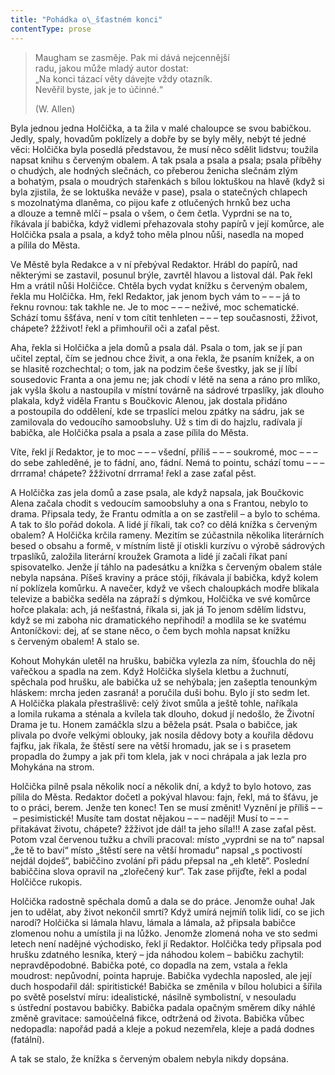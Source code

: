 ```yaml
---
title: "Pohádka o\_šťastném konci"
contentType: prose
---
```


<section>

> Maugham se zasměje. Pak mi dává nejcennější  
> radu, jakou může mladý autor dostat:  
> „Na konci tázací věty dávejte vždy otazník.  
> Nevěřil byste, jak je to účinné.“
> 
> (W. Allen)  
  
Byla jednou jedna Holčička, a ta žila v malé chaloupce se svou babičkou. Jedly, spaly, hovadům poklízely a dobře by se byly měly, nebýt té jedné věci: Holčička byla posedlá představou, že musí něco sdělit lidstvu; toužila napsat knihu s červeným obalem. A tak psala a psala a psala; psala příběhy o chudých, ale hodných slečnách, co přeberou ženicha slečnám zlým a bohatým, psala o moudrých stařenkách s bílou loktuškou na hlavě (když si byla zjistila, že se loktuška neváže v pase), psala o statečných chlapech s mozolnatýma dlaněma, co pijou kafe z otlučených hrnků bez ucha a dlouze a temně mlčí – psala o všem, o čem četla. Vyprdni se na to, říkávala jí babička, když vidlemi přehazovala stohy papírů v její komůrce, ale Holčička psala a psala, a když toho měla plnou nůši, nasedla na moped a pílila do Města.

Ve Městě byla Redakce a v ní přebýval Redaktor. Hrábl do papírů, nad některými se zastavil, posunul brýle, zavrtěl hlavou a listoval dál. Pak řekl Hm a vrátil nůši Holčičce. Chtěla bych vydat knížku s červeným obalem, řekla mu Holčička. Hm, řekl Redaktor, jak jenom bych vám to – – – já to řeknu rovnou: tak takhle ne. Je to moc – – – neživé, moc schematické. Schází tomu ššťáva, není v tom cítit tenhleten – – – tep současnosti, žživot, chápete? žžživot! řekl a přimhouřil oči a zaťal pěst.

Aha, řekla si Holčička a jela domů a psala dál. Psala o tom, jak se jí pan učitel zeptal, čím se jednou chce živit, a ona řekla, že psaním knížek, a on se hlasitě rozchechtal; o tom, jak na podzim češe švestky, jak se jí líbí sousedovic Franta a ona jemu ne; jak chodí v létě na sena a ráno pro mlíko, jak vyšla školu a nastoupila v místní továrně na sádrové trpaslíky, jak dlouho plakala, když viděla Frantu s Boučkovic Alenou, jak dostala přidáno a postoupila do oddělení, kde se trpaslíci melou zpátky na sádru, jak se zamilovala do vedoucího samoobsluhy. Už s tim di do hajzlu, radívala jí babička, ale Holčička psala a psala a zase pílila do Města.

Víte, řekl jí Redaktor, je to moc – – – všední, příliš – – – soukromé, moc – – – do sebe zahleděné, je to fádní, ano, fádní. Nemá to pointu, schází tomu – – – drrrama! chápete? žžživotní drrrama! řekl a zase zaťal pěst.

A Holčička zas jela domů a zase psala, ale když napsala, jak Boučkovic Alena začala chodit s vedoucím samoobsluhy a ona s Frantou, nebylo to drama. Připsala tedy, že Frantu odmítla a on se zastřelil – a bylo to schéma. A tak to šlo pořád dokola. A lidé jí říkali, tak co? co dělá knížka s červeným obalem? A Holčička krčila rameny. Mezitím se zúčastnila několika literárních besed o obsahu a formě, v místním listě jí otiskli kurzívu o výrobě sádrových trpaslíků, založila literární kroužek Gramota a lidé jí začali říkat paní spisovatelko. Jenže jí táhlo na padesátku a knížka s červeným obalem stále nebyla napsána. Píšeš kraviny a práce stóji, říkávala jí babička, když kolem ní poklízela komůrku. A navečer, když ve všech chaloupkách modře blikala televize a babička seděla na zápraží s dýmkou, Holčička ve své komůrce hořce plakala: ach, já nešťastná, říkala si, jak já To jenom sdělím lidstvu, když se mi zaboha nic dramatického nepřihodí! a modlila se ke svatému Antoníčkovi: dej, ať se stane něco, o čem bych mohla napsat knížku s červeným obalem! A stalo se.

Kohout Mohykán uletěl na hrušku, babička vylezla za ním, šťouch­la do něj vařečkou a spadla na zem. Když Holčička slyšela kletbu a žuchnutí, spěchala pod hrušku, ale babička už se nehýbala; jen zašeptla tenounkým hláskem: mrcha jeden zasraná! a poručila duši bohu. Bylo jí sto sedm let. A Holčička plakala přestrašlivě: celý život smůla a ještě tohle, naříkala a lomila rukama a sténala a kvílela tak dlouho, dokud jí nedošlo, že Životní Drama je tu. Honem zamáčkla slzu a běžela psát. Psala o babičce, jak plivala po dvoře velkými oblouky, jak nosila dědovy boty a kouřila dědovu fajfku, jak říkala, že štěstí sere na větší hromadu, jak se i s prasetem propadla do žumpy a jak při tom klela, jak v noci chrápala a jak lezla pro Mohykána na strom.

Holčička pilně psala několik nocí a několik dní, a když to bylo hotovo, zas pílila do Města. Redaktor dočetl a pokýval hlavou: fajn, řekl, má to šťávu, je to o práci, berem. Jenže ten konec! Ten se musí změnit! Vyznění je příliš – – – pesimistické! Musíte tam dostat nějakou – – – naději! Musí to – – – přitakávat životu, chápete? žžživot jde dál! ta jeho síla!!! A zase zaťal pěst. Potom vzal červenou tužku a chvíli pracoval: místo „vyprdni se na to“ napsal „že tě to baví“ místo „štěstí sere na větší hromadu“ napsal „s poctivostí nejdál dojdeš“, babiččino zvolání při pádu přepsal na „eh kletě“. Poslední babiččina slova opravil na „zlořečený kur“. Tak zase přijďte, řekl a podal Holčičce rukopis.

Holčička radostně spěchala domů a dala se do práce. Jenomže ouha! Jak jen to udělat, aby život nekončil smrtí? Když umírá nejmíň tolik lidí, co se jich narodí? Holčička si lámala hlavu, lámala a lámala, až připsala babičce zlomenou nohu a umístila ji na lůžko. Jenomže zlomená noha ve sto sedmi letech není nadějné východisko, řekl jí Redaktor. Holčička tedy připsala pod hrušku zdatného lesníka, který – jda náhodou kolem – babičku zachytil: nepravděpodobné. Babička poté, co dopadla na zem, vstala a řekla moudrost: nepůvodní, pointa hapruje. Babička vydechla naposled, ale její duch hospodařil dál: spiritistické! Babička se změnila v bílou holubici a šířila po světě poselství míru: idealistické, násilně symbolistní, v nesouladu s ústřední postavou babičky. Babička padala opačným směrem díky náhlé změně gravitace: samoúčelná fikce, odtržená od života. Babička vůbec nedopadla: napořád padá a kleje a pokud nezemřela, kleje a padá dodnes (fatální).

A tak se stalo, že knížka s červeným obalem nebyla nikdy dopsána.

</section>
